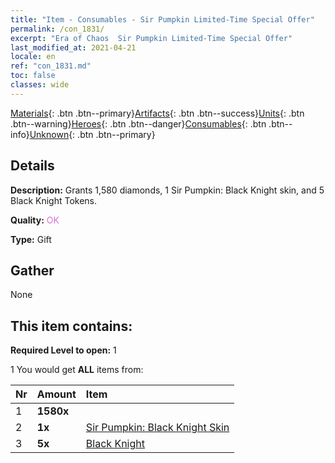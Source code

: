 ```yaml
---
title: "Item - Consumables - Sir Pumpkin Limited-Time Special Offer"
permalink: /con_1831/
excerpt: "Era of Chaos  Sir Pumpkin Limited-Time Special Offer"
last_modified_at: 2021-04-21
locale: en
ref: "con_1831.md"
toc: false
classes: wide
---
```

 [Materials](/Items/){: .btn .btn--primary}[Artifacts](/Items/Artifacts/){: .btn .btn--success}[Units](/Items/Units/){: .btn .btn--warning}[Heroes](/Items/Heroes/){: .btn .btn--danger}[Consumables](/Items/Consumables/){: .btn .btn--info}[Unknown](/Items/Unknown/){: .btn .btn--primary}

## Details
 **Description:** Grants 1,580 diamonds, 1 Sir Pumpkin: Black Knight skin, and 5 Black Knight Tokens.

 **Quality:** <span style="color: #DA70D6">OK</span>

 **Type:** Gift

## Gather

  None

## This item contains:

 **Required Level to open:** 1

 1 You would get **ALL** items  from:

  | Nr | Amount |     Item    |
  |:---|:-------|:------------|
  | 1 |  **1580x** | <i class="fas fa-gem"/> |  | 
  | 2 |  **1x** | [Sir Pumpkin: Black Knight Skin](/Items/con_1982/) |  | 
  | 3 |  **5x** | [Black Knight](/Items/unt_213/) |  | 
